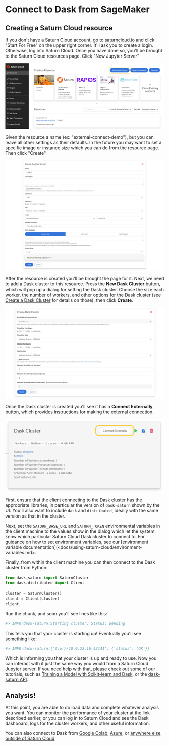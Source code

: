 # Connect to Dask from SageMaker

## Creating a Saturn Cloud resource

If you don't have a Saturn Cloud account, go to [saturncloud.io](https://saturncloud.io) and click "Start For Free" on the upper right corner. It'll ask you to create a login. Otherwise, log into Saturn Cloud. Once you have done so, you'll be brought to the Saturn Cloud resources page. Click "New Jupyter Server"

![New Jupyter server button](/images/docs/new-jupyter-server-button.jpg "doc-image")

Given the resource a name (ex: "external-connect-demo"), but you can leave all other settings as their defaults. In the future you may want to set a specific image or instance size which you can do from the resource page. Then click "Create"

![New Jupyter server options](/images/docs/new-jupyter-server-options.jpg "doc-image")

After the resource is created you'll be brought the page for it. Next, we need to add a Dask cluster to this resource. Press the **New Dask Cluster** button, which will pop up a dialog for setting the Dask cluster. Choose the size each worker, the number of workers, and other options for the Dask cluster (see [Create a Dask Cluster](<docs/using-saturn-cloud/create_dask_cluster.md>) for details on those), then click **Create**.

![New Dask cluster options](/images/docs/new-dask-cluster-options.jpg "doc-image")

Once the Dask cluster is created you'll see it has a **Connect Externally** button, which provides instructions for making the external connection.

![Connect externally button](/images/docs/connect-externally-button.jpg "doc-image")

First, ensure that the client connecting to the Dask cluster has the appropriate libraries, in particular the version of `dask-saturn` shown by the UI. You'll also want to include `dask` and `distributed`, ideally with the same version as that in the cluster.

Next, set the `SATURN_BASE_URL` and `SATURN_TOKEN` environmental variables in the client machine to the values show in the dialog which let the system know which particular Saturn Cloud Dask cluster to connect to. For guidance on how to set environment variables, see our [environment variable documentation](<docs/using-saturn-cloud/environment-variables.md>.

Finally, from within the client machine you can then connect to the Dask cluster from Python:

```python
from dask_saturn import SaturnCluster
from dask.distributed import Client

cluster = SaturnCluster()
client = Client(cluster)
client
```

Run the chunk, and soon you'll see lines like this:

```python
#> INFO:dask-saturn:Starting cluster. Status: pending
```

This tells you that your cluster is starting up! Eventually you'll see something like:  

```python
#> INFO:dask-saturn:{'tcp://10.0.23.16:43141': {'status': 'OK'}}
```

Which is informing you that your cluster is up and ready to use. Now you can interact with it just the same way you would from a Saturn Cloud Jupyter server. If you need help with that, please check out some of our tutorials, such as [Training a Model with Scikit-learn and Dask](<docs/Examples/python/Dask/machine-learning/qs-machine-learning-model-training.md>), or the <a href="https://github.com/saturncloud/dask-saturn" target='_blank' rel='noopener'>dask-saturn API</a>. 

## Analysis!

At this point, you are able to do load data and complete whatever analysis you want. You can monitor the performance of your cluster at the link described earlier, or you can log in to Saturn Cloud and see the Dask dashboard, logs for the cluster workers, and other useful information.

You can also connect to Dask from [Google Colab](<docs/using-saturn-cloud/External Connect/colab_external_connect.md>), [Azure](<docs/using-saturn-cloud/External Connect/azure_external_connect.md>), or [anywhere else outside of Saturn Cloud](<docs/using-saturn-cloud/External Connect/azure_external_connect.md>).
